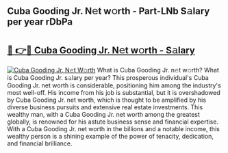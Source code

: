## Cuba Gooding Jr. N𝚎t w𝚘rth - Part-LNb S𝚊lary per year rDbPa

# <h2><a href="http://gc58xn.nevu.top/?p=Cuba+Gooding+Jr.">🔗 👉🔴 Cuba Gooding Jr. N𝚎t w𝚘rth - S𝚊lary</a></h2>

[![Cuba Gooding Jr. N𝚎t W𝚘rth](https://i.imgur.com/Oavwk0R.jpeg)](http://gc58xn.nevu.top/?p=Cuba+Gooding+Jr.)
What is Cuba Gooding Jr. n𝚎t w𝚘rth? What is Cuba Gooding Jr. s𝚊lary per year?
This prosperous individual's Cuba Gooding Jr. net worth is considerable, positioning him among the industry's most well-off. His income from his job is substantial, but it is overshadowed by Cuba Gooding Jr. net worth, which is thought to be amplified by his diverse business pursuits and extensive real estate investments. This wealthy man, with a Cuba Gooding Jr. net worth among the greatest globally, is renowned for his astute business sense and financial expertise. With a Cuba Gooding Jr. net worth in the billions and a notable income, this wealthy person is a shining example of the power of tenacity, dedication, and financial brilliance.
